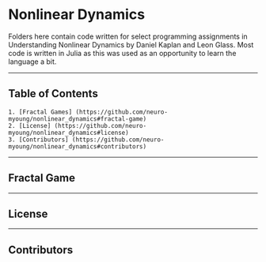 # Nonlinear Dynamics

Folders here contain code written for select programming assignments in Understanding Nonlinear Dynamics by Daniel Kaplan and Leon Glass. Most code is written in Julia as this was used as an opportunity to learn the language a bit.

---

## Table of Contents
    1. [Fractal Games] (https://github.com/neuro-myoung/nonlinear_dynamics#fractal-game)
    2. [License] (https://github.com/neuro-myoung/nonlinear_dynamics#license)
    3. [Contributors] (https://github.com/neuro-myoung/nonlinear_dynamics#contributors)

---

<a name="fractal-game"></a>
## Fractal Game

---

<a name="license"></a>
## License

---

<a name="contributors"></a>
## Contributors
